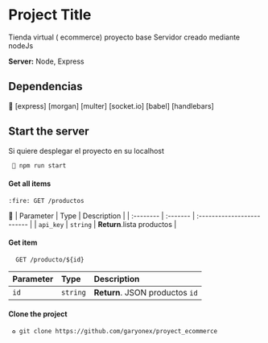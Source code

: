 # Project Title

Tienda virtual ( ecommerce) proyecto base
Servidor creado mediante nodeJs

**Server:** Node, Express

## Dependencias
🔧
[express]
[morgan]
[multer]
[socket.io]
[babel]
[handlebars]

## Start the server

Si quiere desplegar el proyecto en su localhost

```bash
 🚀 npm run start
```

#### Get all items

```http
:fire: GET /productos
```

:triangular_flag_on_post:
| Parameter | Type     | Description                |
| :-------- | :------- | :------------------------- |
| `api_key` | `string` | **Return**.lista productos |

#### Get item

```http
  GET /producto/${id}
```

| Parameter | Type     | Description                     |
| :-------- | :------- | :------------------------------ |
| `id`      | `string` | **Return**. JSON productos `id` |

#### Clone the project

```bash
 ♻️ git clone https://github.com/garyonex/proyect_ecommerce
```
